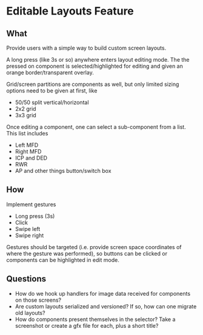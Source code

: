 # Editable Layouts Feature

## What

Provide users with a simple way to build custom screen layouts.

A long press (like 3s or so) anywhere enters layout editing mode. The the pressed on component is selected/highlighted for editing and given an orange border/transparent overlay.

Grid/screen partitions are components as well, but only limited sizing options need to be given at first, like

- 50/50 split vertical/horizontal
- 2x2 grid
- 3x3 grid

Once editing a component, one can select a sub-component from a list. This list includes

- Left MFD
- Right MFD
- ICP and DED
- RWR
- AP and other things button/switch box

## How

Implement gestures

- Long press (3s)
- Click
- Swipe left
- Swipe right

Gestures should be targeted (i.e. provide screen space coordinates of where the gesture was performed), so buttons can be clicked or components can be highlighted in edit mode.

## Questions

- How do we hook up handlers for image data received for components on those screens?
- Are custom layouts serialized and versioned? If so, how can one migrate old layouts?
- How do components present themselves in the selector? Take a screenshot or create a gfx file for each, plus a short title?
